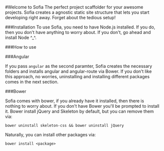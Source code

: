 #Welcome to Sofia
The perfect project scaffolder for your awesome projects. Sofia creates a agnostic static site structure that lets you start developing right away. Forget about the tedious setup!

###Installation
To use Sofia, you need to have Node.js installed. If you do, then you don't have anything to worry about. If you don't, go ahead and install Node ^_^.

###How to use

###Angular

If you pass ```angular``` as the second paramter, Sofia creates the necessary folders and installs angular and angular-route via Bower. If you don't like this approach, no worries, uninstalling and installing different packages comes in the next section.

###Bower

Sofia comes with bower, if you already have it installed, then there is nothing to worry about. If you don't have Bower you'll be prompted to install it. Bower install jQuery and Skeleton by default, but you can remove them via:

```
bower uninstall skeleton-css && bower uninstall jQuery
```
Naturally, you can install other packages via:
```
bower install <package>
```